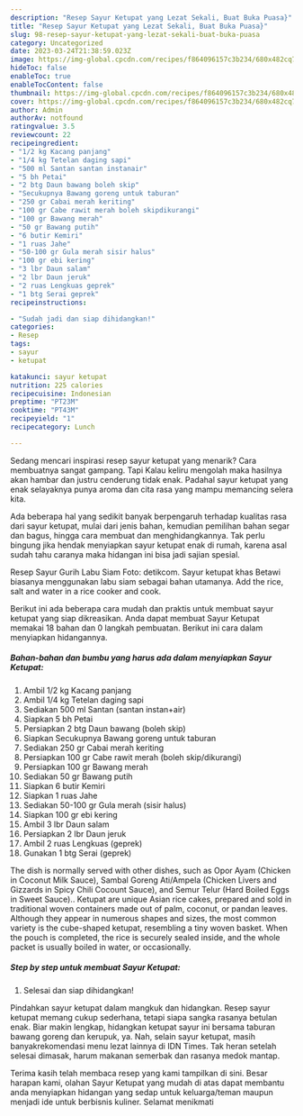 ```yaml
---
description: "Resep Sayur Ketupat yang Lezat Sekali, Buat Buka Puasa}"
title: "Resep Sayur Ketupat yang Lezat Sekali, Buat Buka Puasa}"
slug: 98-resep-sayur-ketupat-yang-lezat-sekali-buat-buka-puasa
category: Uncategorized
date: 2023-03-24T21:38:59.023Z
image: https://img-global.cpcdn.com/recipes/f864096157c3b234/680x482cq70/sayur-ketupat-foto-resep-utama.jpg
hideToc: false
enableToc: true
enableTocContent: false
thumbnail: https://img-global.cpcdn.com/recipes/f864096157c3b234/680x482cq70/sayur-ketupat-foto-resep-utama.jpg
cover: https://img-global.cpcdn.com/recipes/f864096157c3b234/680x482cq70/sayur-ketupat-foto-resep-utama.jpg
author: Admin
authorAv: notfound
ratingvalue: 3.5
reviewcount: 22
recipeingredient:
- "1/2 kg Kacang panjang"
- "1/4 kg Tetelan daging sapi"
- "500 ml Santan santan instanair"
- "5 bh Petai"
- "2 btg Daun bawang boleh skip"
- "Secukupnya Bawang goreng untuk taburan"
- "250 gr Cabai merah keriting"
- "100 gr Cabe rawit merah boleh skipdikurangi"
- "100 gr Bawang merah"
- "50 gr Bawang putih"
- "6 butir Kemiri"
- "1 ruas Jahe"
- "50-100 gr Gula merah sisir halus"
- "100 gr ebi kering"
- "3 lbr Daun salam"
- "2 lbr Daun jeruk"
- "2 ruas Lengkuas geprek"
- "1 btg Serai geprek"
recipeinstructions:

- "Sudah jadi dan siap dihidangkan!"
categories:
- Resep
tags:
- sayur
- ketupat

katakunci: sayur ketupat 
nutrition: 225 calories
recipecuisine: Indonesian
preptime: "PT23M"
cooktime: "PT43M"
recipeyield: "1"
recipecategory: Lunch

---
```



Sedang mencari inspirasi resep sayur ketupat yang menarik? Cara membuatnya sangat gampang. Tapi Kalau keliru mengolah maka hasilnya akan hambar dan justru cenderung tidak enak. Padahal sayur ketupat yang enak selayaknya punya aroma dan cita rasa yang mampu memancing selera kita.


Ada beberapa hal yang sedikit banyak berpengaruh terhadap kualitas rasa dari sayur ketupat, mulai dari jenis bahan, kemudian pemilihan bahan segar dan bagus, hingga cara membuat dan menghidangkannya. Tak perlu bingung jika hendak menyiapkan sayur ketupat enak di rumah, karena asal sudah tahu caranya maka hidangan ini bisa jadi sajian spesial.

Resep Sayur Gurih Labu Siam Foto: detikcom. Sayur ketupat khas Betawi biasanya menggunakan labu siam sebagai bahan utamanya. Add the rice, salt and water in a rice cooker and cook.


Berikut ini ada beberapa cara mudah dan praktis untuk membuat sayur ketupat yang siap dikreasikan. Anda dapat membuat Sayur Ketupat memakai 18 bahan dan 0 langkah pembuatan. Berikut ini cara dalam menyiapkan hidangannya.

<!--inarticleads1-->

##### Bahan-bahan dan bumbu yang harus ada dalam menyiapkan Sayur Ketupat:

1. Ambil 1/2 kg Kacang panjang
1. Ambil 1/4 kg Tetelan daging sapi
1. Sediakan 500 ml Santan (santan instan+air)
1. Siapkan 5 bh Petai
1. Persiapkan 2 btg Daun bawang (boleh skip)
1. Siapkan Secukupnya Bawang goreng untuk taburan
1. Sediakan 250 gr Cabai merah keriting
1. Persiapkan 100 gr Cabe rawit merah (boleh skip/dikurangi)
1. Persiapkan 100 gr Bawang merah
1. Sediakan 50 gr Bawang putih
1. Siapkan 6 butir Kemiri
1. Siapkan 1 ruas Jahe
1. Sediakan 50-100 gr Gula merah (sisir halus)
1. Siapkan 100 gr ebi kering
1. Ambil 3 lbr Daun salam
1. Persiapkan 2 lbr Daun jeruk
1. Ambil 2 ruas Lengkuas (geprek)
1. Gunakan 1 btg Serai (geprek)


The dish is normally served with other dishes, such as Opor Ayam (Chicken in Coconut Milk Sauce), Sambal Goreng Ati/Ampela (Chicken Livers and Gizzards in Spicy Chili Cocount Sauce), and Semur Telur (Hard Boiled Eggs in Sweet Sauce).. Ketupat are unique Asian rice cakes, prepared and sold in traditional woven containers made out of palm, coconut, or pandan leaves. Although they appear in numerous shapes and sizes, the most common variety is the cube-shaped ketupat, resembling a tiny woven basket. When the pouch is completed, the rice is securely sealed inside, and the whole packet is usually boiled in water, or occasionally. 

<!--inarticleads2-->

##### Step by step untuk membuat Sayur Ketupat:


1. Selesai dan siap dihidangkan!

Pindahkan sayur ketupat dalam mangkuk dan hidangkan. Resep sayur ketupat memang cukup sederhana, tetapi siapa sangka rasanya betulan enak. Biar makin lengkap, hidangkan ketupat sayur ini bersama taburan bawang goreng dan kerupuk, ya. Nah, selain sayur ketupat, masih banyakrekomendasi menu lezat lainnya di IDN Times. Tak heran setelah selesai dimasak, harum makanan semerbak dan rasanya medok mantap. 

Terima kasih telah membaca resep yang kami tampilkan di sini. Besar harapan kami, olahan Sayur Ketupat yang mudah di atas dapat membantu anda menyiapkan hidangan yang sedap untuk keluarga/teman maupun menjadi ide untuk berbisnis kuliner. Selamat menikmati
